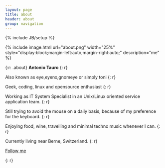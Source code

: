 ```yaml
---
layout: page
title: about 
header: about
group: navigation
---
```

{% include JB/setup %}

{% include image.html url="about.png" width="25%" style="display:block;margin-left:auto;margin-right:auto;" description="me" %}

{:r: .about}
**Antonio Tauro**
{: r}

Also known as eye,eyenx,gnomeye or simply toni
{: r}

Geek, coding, linux and opensource enthusiast
{: r}

Working as IT System Specialist in an Unix/Linux oriented service application team.
{: r}

Still trying to avoid the mouse on a daily basis, because of my preference for the keyboard.
{: r}

Enjoying food, wine, travelling and minimal techno music whenever I can.
{: r}

Currently living near Berne, Switzerland.
{: r}

<p><a style="border: none;" href='{{site.author.twitter}}' class='symbol' title='circletwitterbird'>Follow me</a></p>
{: r}
